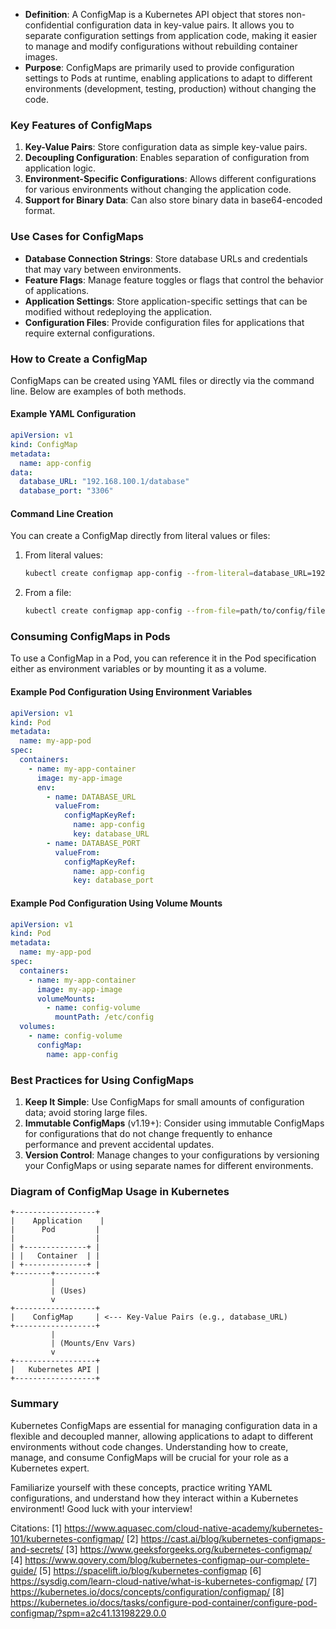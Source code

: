 - **Definition**: A ConfigMap is a Kubernetes API object that stores non-confidential configuration data in key-value pairs. It allows you to separate configuration settings from application code, making it easier to manage and modify configurations without rebuilding container images.
- **Purpose**: ConfigMaps are primarily used to provide configuration settings to Pods at runtime, enabling applications to adapt to different environments (development, testing, production) without changing the code.

### Key Features of ConfigMaps

1. **Key-Value Pairs**: Store configuration data as simple key-value pairs.
2. **Decoupling Configuration**: Enables separation of configuration from application logic.
3. **Environment-Specific Configurations**: Allows different configurations for various environments without changing the application code.
4. **Support for Binary Data**: Can also store binary data in base64-encoded format.

### Use Cases for ConfigMaps

- **Database Connection Strings**: Store database URLs and credentials that may vary between environments.
- **Feature Flags**: Manage feature toggles or flags that control the behavior of applications.
- **Application Settings**: Store application-specific settings that can be modified without redeploying the application.
- **Configuration Files**: Provide configuration files for applications that require external configurations.

### How to Create a ConfigMap

ConfigMaps can be created using YAML files or directly via the command line. Below are examples of both methods.

#### Example YAML Configuration

```yaml
apiVersion: v1
kind: ConfigMap
metadata:
  name: app-config
data:
  database_URL: "192.168.100.1/database"
  database_port: "3306"
```

#### Command Line Creation

You can create a ConfigMap directly from literal values or files:

1. From literal values:
   ```bash
   kubectl create configmap app-config --from-literal=database_URL=192.168.100.1/database --from-literal=database_port=3306
   ```

2. From a file:
   ```bash
   kubectl create configmap app-config --from-file=path/to/config/file.properties
   ```

### Consuming ConfigMaps in Pods

To use a ConfigMap in a Pod, you can reference it in the Pod specification either as environment variables or by mounting it as a volume.

#### Example Pod Configuration Using Environment Variables

```yaml
apiVersion: v1
kind: Pod
metadata:
  name: my-app-pod
spec:
  containers:
    - name: my-app-container
      image: my-app-image
      env:
        - name: DATABASE_URL
          valueFrom:
            configMapKeyRef:
              name: app-config
              key: database_URL
        - name: DATABASE_PORT
          valueFrom:
            configMapKeyRef:
              name: app-config
              key: database_port
```

#### Example Pod Configuration Using Volume Mounts

```yaml
apiVersion: v1
kind: Pod
metadata:
  name: my-app-pod
spec:
  containers:
    - name: my-app-container
      image: my-app-image
      volumeMounts:
        - name: config-volume
          mountPath: /etc/config
  volumes:
    - name: config-volume
      configMap:
        name: app-config
```

### Best Practices for Using ConfigMaps

1. **Keep It Simple**: Use ConfigMaps for small amounts of configuration data; avoid storing large files.
2. **Immutable ConfigMaps** (v1.19+): Consider using immutable ConfigMaps for configurations that do not change frequently to enhance performance and prevent accidental updates.
3. **Version Control**: Manage changes to your configurations by versioning your ConfigMaps or using separate names for different environments.

### Diagram of ConfigMap Usage in Kubernetes

```plaintext
+------------------+
|    Application    |
|      Pod         |
|                  |
| +--------------+ |
| |   Container  | |
| +--------------+ |
+--------+---------+
         |
         | (Uses)
         v
+------------------+
|    ConfigMap     | <--- Key-Value Pairs (e.g., database_URL)
+------------------+
         |
         | (Mounts/Env Vars)
         v 
+------------------+
|   Kubernetes API |
+------------------+
```

### Summary

Kubernetes ConfigMaps are essential for managing configuration data in a flexible and decoupled manner, allowing applications to adapt to different environments without code changes. Understanding how to create, manage, and consume ConfigMaps will be crucial for your role as a Kubernetes expert.

Familiarize yourself with these concepts, practice writing YAML configurations, and understand how they interact within a Kubernetes environment! Good luck with your interview!

Citations:
[1] https://www.aquasec.com/cloud-native-academy/kubernetes-101/kubernetes-configmap/
[2] https://cast.ai/blog/kubernetes-configmaps-and-secrets/
[3] https://www.geeksforgeeks.org/kubernetes-configmap/
[4] https://www.qovery.com/blog/kubernetes-configmap-our-complete-guide/
[5] https://spacelift.io/blog/kubernetes-configmap
[6] https://sysdig.com/learn-cloud-native/what-is-kubernetes-configmap/
[7] https://kubernetes.io/docs/concepts/configuration/configmap/
[8] https://kubernetes.io/docs/tasks/configure-pod-container/configure-pod-configmap/?spm=a2c41.13198229.0.0